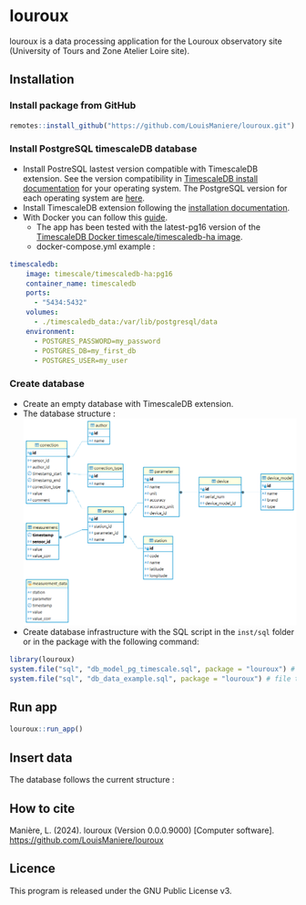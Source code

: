 
<!-- README.md is generated from README.Rmd. Please edit that file -->

# louroux

<!-- badges: start -->
<!-- badges: end -->

louroux is a data processing application for the Louroux observatory
site (University of Tours and Zone Atelier Loire site).

## Installation

### Install package from GitHub

``` r
remotes::install_github("https://github.com/LouisManiere/louroux.git")
```

### Install PostgreSQL timescaleDB database

- Install PostreSQL lastest version compatible with TimescaleDB
  extension. See the version compatibility in [TimescaleDB install
  documentation](https://docs.timescale.com/self-hosted/latest/install/)
  for your operating system. The PostgreSQL version for each operating
  system are [here](https://www.postgresql.org/download/).
- Install TimescaleDB extension following the [installation
  documentation](https://docs.timescale.com/self-hosted/latest/install/).
- With Docker you can follow this
  [guide](https://docs.timescale.com/self-hosted/latest/install/installation-docker/).
  - The app has been tested with the latest-pg16 version of the
    [TimescaleDB Docker timescale/timescaledb-ha
    image](https://hub.docker.com/r/timescale/timescaledb-ha).
  - docker-compose.yml example :

``` yml
timescaledb:
    image: timescale/timescaledb-ha:pg16
    container_name: timescaledb
    ports:
      - "5434:5432"
    volumes:
      - ./timescaledb_data:/var/lib/postgresql/data
    environment:
      - POSTGRES_PASSWORD=my_password
      - POSTGRES_DB=my_first_db
      - POSTGRES_USER=my_user
```

### Create database

- Create an empty database with TimescaleDB extension.
- The database structure : ![](inst/sql/db_model_pg_timescale.png)
- Create database infrastructure with the SQL script in the `inst/sql`
  folder or in the package with the following command:

``` r
library(louroux)
system.file("sql", "db_model_pg_timescale.sql", package = "louroux") # file to create an empty database
system.file("sql", "db_data_example.sql", package = "louroux") # file to add example data
```

## Run app

``` r
louroux::run_app()
```

## Insert data

The database follows the current structure : ![]()

## How to cite

Manière, L. (2024). louroux (Version 0.0.0.9000) \[Computer software\].
<https://github.com/LouisManiere/louroux>

## Licence

This program is released under the GNU Public License v3.
